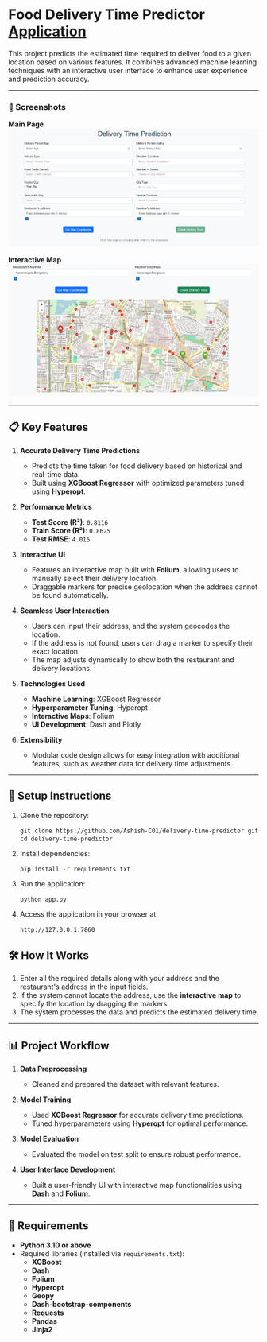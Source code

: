 # Food Delivery Time Predictor [Application](https://huggingface.co/spaces/ashish-001/delivery-time-predictor)

This project predicts the estimated time required to deliver food to a given location based on various features. It combines advanced machine learning techniques with an interactive user interface to enhance user experience and prediction accuracy.

---
### 📸 Screenshots  
**Main Page**  
![Main Page](main-page.png)  

**Interactive Map**  
![Interactive Map](main-page-2.png)  

---

## 📋 Key Features

1. **Accurate Delivery Time Predictions**  
   - Predicts the time taken for food delivery based on historical and real-time data.  
   - Built using **XGBoost Regressor** with optimized parameters tuned using **Hyperopt**.

2. **Performance Metrics**  
   - **Test Score (R²)**: `0.8116`  
   - **Train Score (R²)**: `0.8625`  
   - **Test RMSE**: `4.016`

3. **Interactive UI**  
   - Features an interactive map built with **Folium**, allowing users to manually select their delivery location.  
   - Draggable markers for precise geolocation when the address cannot be found automatically.  

4. **Seamless User Interaction**  
   - Users can input their address, and the system geocodes the location.  
   - If the address is not found, users can drag a marker to specify their exact location.  
   - The map adjusts dynamically to show both the restaurant and delivery locations.  

5. **Technologies Used**  
   - **Machine Learning**: XGBoost Regressor  
   - **Hyperparameter Tuning**: Hyperopt  
   - **Interactive Maps**: Folium  
   - **UI Development**: Dash and Plotly  

6. **Extensibility**  
   - Modular code design allows for easy integration with additional features, such as weather data for delivery time adjustments.

---

## 🚀 Setup Instructions

1. Clone the repository:  
   ```
   git clone https://github.com/Ashish-C01/delivery-time-predictor.git
   cd delivery-time-predictor
    ```
2. Install dependencies:
    ```bash
    pip install -r requirements.txt
    ```
3. Run the application:
    ```
    python app.py
    ```
4. Access the application in your browser at:
    ```
    http://127.0.0.1:7860
    ```
## 🛠️ How It Works

1. Enter all the required details along with your address and the restaurant's address in the input fields.  
2. If the system cannot locate the address, use the **interactive map** to specify the location by dragging the markers.  
3. The system processes the data and predicts the estimated delivery time.  

---

## 📊 Project Workflow

1. **Data Preprocessing**  
   - Cleaned and prepared the dataset with relevant features.  

2. **Model Training**  
   - Used **XGBoost Regressor** for accurate delivery time predictions.  
   - Tuned hyperparameters using **Hyperopt** for optimal performance.  

3. **Model Evaluation**  
   - Evaluated the model on test split to ensure robust performance.  

4. **User Interface Development**  
   - Built a user-friendly UI with interactive map functionalities using **Dash** and **Folium**.  

---

## 🧰 Requirements

- **Python 3.10 or above**  
- Required libraries (installed via `requirements.txt`):  
  - **XGBoost**  
  - **Dash**  
  - **Folium**  
  - **Hyperopt**  
  - **Geopy**  
  - **Dash-bootstrap-components**
  - **Requests**
  - **Pandas**
  - **Jinja2**

